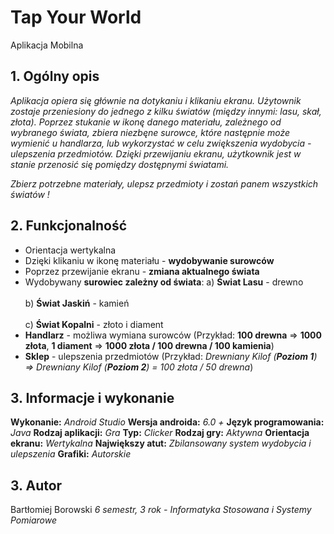 # Tap Your World
Aplikacja Mobilna 

## 1. Ogólny opis

*Aplikacja opiera się głównie na dotykaniu i klikaniu ekranu. Użytownik zostaje przeniesiony do jednego z kilku światów (między innymi: lasu, skał, złota). Poprzez stukanie w ikonę danego materiału, zależnego od wybranego świata, zbiera niezbęne surowce, które następnie może wymienić u handlarza, lub wykorzystać w celu zwiększenia wydobycia - ulepszenia przedmiotów. Dzięki przewijaniu ekranu, użytkownik jest w stanie przenosić się pomiędzy dostępnymi światami.*

*Zbierz potrzebne materiały, ulepsz przedmioty i zostań panem wszystkich światów !*

## 2. Funkcjonalność

- Orientacja wertykalna
- Dzięki klikaniu w ikonę materiału - **wydobywanie surowców**
- Poprzez przewijanie ekranu - **zmiana aktualnego świata**
- Wydobywany **surowiec zależny od świata**:
a) **Świat Lasu** - drewno </br>  
b) **Świat Jaskiń** - kamień </br>  
c) **Świat Kopalni** - złoto i diament</br>  
- **Handlarz** - możliwa wymiana surowców (Przykład: **100 drewna** => **1000 złota**, **1 diament** => **1000 złota / 100 drewna / 100 kamienia**)
- **Sklep** - ulepszenia przedmiotów (Przykład: *Drewniany Kilof (**Poziom 1**) => Drewniany Kilof (**Poziom 2**) = 100 złota / 50 drewna*)

## 3. Informacje i wykonanie

**Wykonanie:** _Android Studio_
**Wersja androida:** _6.0 +_
**Język programowania:** _Java_
**Rodzaj aplikacji:** _Gra_
**Typ:** _Clicker_
**Rodzaj gry:** _Aktywna_
**Orientacja ekranu:** _Wertykalna_
**Największy atut:** _Zbilansowany system wydobycia i ulepszenia_
**Grafiki:** _Autorskie_

## 3. Autor

Bartłomiej Borowski
*6 semestr, 3 rok - Informatyka Stosowana i Systemy Pomiarowe*

